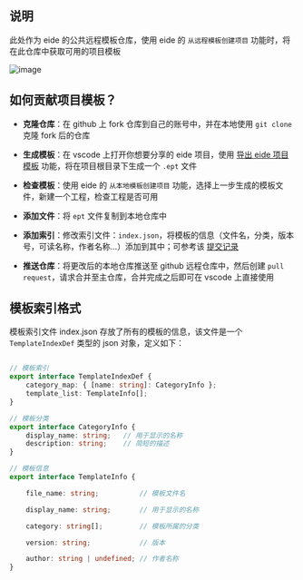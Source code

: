 ## 说明

此处作为 eide 的公共远程模板仓库，使用 eide 的 `从远程模板创建项目` 功能时，将在此仓库中获取可用的项目模板

![image](https://user-images.githubusercontent.com/43022536/165442017-dc7f8377-f533-422d-b56a-bef5c5ef2cd9.png)

## 如何贡献项目模板？

- **克隆仓库**：在 github 上 fork 仓库到自己的账号中，并在本地使用 `git clone` 克隆 fork 后的仓库

- **生成模板**：在 vscode 上打开你想要分享的 eide 项目，使用 [导出 eide 项目模板](https://docs.em-ide.com/#/zh-cn/export_project?id=%e5%af%bc%e5%87%ba-eide-%e6%a8%a1%e6%9d%bf) 功能，将在项目根目录下生成一个 `.ept` 文件

- **检查模板**：使用 eide 的 `从本地模板创建项目` 功能，选择上一步生成的模板文件，新建一个工程，检查工程是否可用

- **添加文件**：将 `ept` 文件复制到本地仓库中

- **添加索引**：修改索引文件：`index.json`，将模板的信息（文件名，分类，版本号，可读名称，作者名称...）添加到其中；可参考该 [提交记录](https://github.com/github0null/eide-templates/pull/1/commits/8994e21c7b0898f228b45649859b6a54eef1566e#diff-7aebb122a6ea8a2749d60cb05b7e103c9eae6e2e85e48d2d6cd9e20b63013975)

- **推送仓库**：将更改后的本地仓库推送至 github 远程仓库中，然后创建 `pull request`，请求合并至主仓库，合并完成之后即可在 vscode 上直接使用

## 模板索引格式

模板索引文件 index.json 存放了所有的模板的信息，该文件是一个 `TemplateIndexDef` 类型的 json 对象，定义如下：

```typescript

// 模板索引
export interface TemplateIndexDef {
    category_map: { [name: string]: CategoryInfo };
    template_list: TemplateInfo[];
}

// 模板分类
export interface CategoryInfo {
    display_name: string;   // 用于显示的名称
    description: string;    // 简短的描述
}

// 模板信息
export interface TemplateInfo {

    file_name: string;          // 模板文件名

    display_name: string;       // 用于显示的名称

    category: string[];         // 模板所属的分类

    version: string;            // 版本

    author: string | undefined; // 作者名称
}

```
